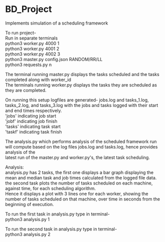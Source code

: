 # BD_Project
Implements simulation of a scheduling framework    

To run project-  
Run in separate terminals  
python3 worker.py 4000 1  
python3 worker.py 4001 2  
python3 worker.py 4002 3  
python3 master.py config.json RANDOM/RR/LL  
python3 requests.py n  

The terminal running master.py displays the tasks scheduled and the tasks completed along with worker_id  
The terminals running worker.py displays the tasks they are scheduled as they are completed.  

On running this setup logfiles are generated- jobs.log and tasks_1.log, tasks_2.log, and tasks_3.log with the jobs and tasks logged with their start and end times respectively.  
'jobs' indicating job start  
'jobf' indicating job finish  
'tasks' indicating task start  
'taskf' indicating task finish  

The analysis.py which performs analysis of the scheduled framework run will compute based on the log files jobs.log and tasks.log, hence provides analysis of the  
latest run of the master.py and worker.py's, the latest task scheduling.  

Analysis:  
analysis.py has 2 tasks, the first one displays a bar graph displaying the mean and median task and job times calculated from the logged file data.  
the second task plots the number of tasks scheduled on each machine, against time, for each scheduling algorithm.  
Hence it displays a plot with 3 lines one for each worker, showing the number of tasks scheduled on that machine, over time in seconds from the beginning of execution.  

To run the first task in analysis.py type in terminal-  
python3 analysis.py 1  

To run the second task in analysis.py type in terminal-  
python3 analysis.py 2  
  

